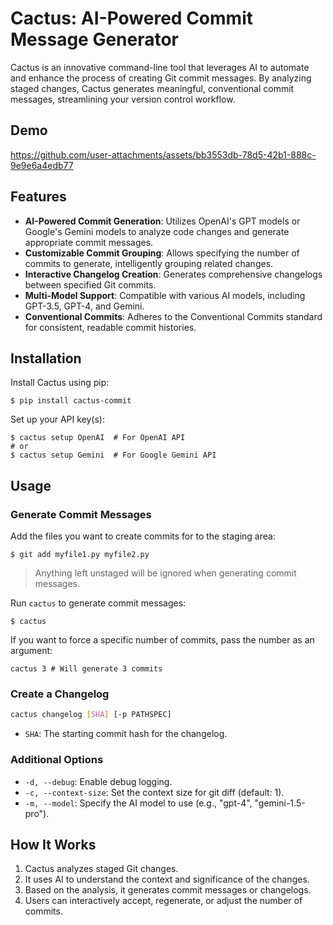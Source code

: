 # Cactus: AI-Powered Commit Message Generator

Cactus is an innovative command-line tool that leverages AI to automate and enhance the process of creating Git commit messages. By analyzing staged changes, Cactus generates meaningful, conventional commit messages, streamlining your version control workflow.

## Demo

https://github.com/user-attachments/assets/bb3553db-78d5-42b1-888c-9e9e6a4edb77

## Features

- **AI-Powered Commit Generation**: Utilizes OpenAI's GPT models or Google's Gemini models to analyze code changes and generate appropriate commit messages.
- **Customizable Commit Grouping**: Allows specifying the number of commits to generate, intelligently grouping related changes.
- **Interactive Changelog Creation**: Generates comprehensive changelogs between specified Git commits.
- **Multi-Model Support**: Compatible with various AI models, including GPT-3.5, GPT-4, and Gemini.
- **Conventional Commits**: Adheres to the Conventional Commits standard for consistent, readable commit histories.

## Installation

Install Cactus using pip:

```shell
$ pip install cactus-commit
```

Set up your API key(s):

```shell
$ cactus setup OpenAI  # For OpenAI API
# or
$ cactus setup Gemini  # For Google Gemini API
```

## Usage

### Generate Commit Messages

Add the files you want to create commits for to the staging area:

```shell
$ git add myfile1.py myfile2.py
```
> Anything left unstaged will be ignored when generating commit messages.

Run `cactus` to generate commit messages:

```shell
$ cactus
```

If you want to force a specific number of commits, pass the number as an argument:

```shell
cactus 3 # Will generate 3 commits
```


### Create a Changelog

```sh
cactus changelog [SHA] [-p PATHSPEC]
```
- `SHA`: The starting commit hash for the changelog.

### Additional Options

- `-d, --debug`: Enable debug logging.
- `-c, --context-size`: Set the context size for git diff (default: 1).
- `-m, --model`: Specify the AI model to use (e.g., "gpt-4", "gemini-1.5-pro").

## How It Works

1. Cactus analyzes staged Git changes.
2. It uses AI to understand the context and significance of the changes.
3. Based on the analysis, it generates commit messages or changelogs.
4. Users can interactively accept, regenerate, or adjust the number of commits.
